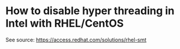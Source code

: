 # How to disable hyper threading in Intel with RHEL/CentOS

See source: https://access.redhat.com/solutions/rhel-smt
